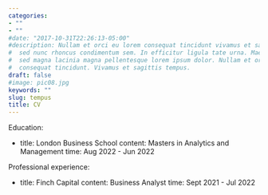 ```yaml
---
categories:
- ""
- ""
#date: "2017-10-31T22:26:13-05:00"
#description: Nullam et orci eu lorem consequat tincidunt vivamus et sagittis magna
#  sed nunc rhoncus condimentum sem. In efficitur ligula tate urna. Maecenas massa
#  sed magna lacinia magna pellentesque lorem ipsum dolor. Nullam et orci eu lorem
#  consequat tincidunt. Vivamus et sagittis tempus.
draft: false
#image: pic08.jpg
keywords: ""
slug: tempus
title: CV
---
```


Education:
  - title: London Business School
    content: Masters in Analytics and Management
    time: Aug 2022 - Jun 2022

Professional experience:
  - title: Finch Capital
    content: Business Analyst
    time: Sept 2021 - Jul 2022
    